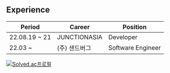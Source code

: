 ## Experience

| Period        | Career        | Position          |
| ------------- | ------------- | ----------------- |
| 22.08.19 ~ 21 | JUNCTIONASIA  | Developer         |
| 22.03 ~       | (주) 샌드버그 | Software Engineer |

[![Solved.ac프로필](http://mazassumnida.wtf/api/v2/generate_badge?boj=9oo_rok98)](https://solved.ac/9oo_rok98)
